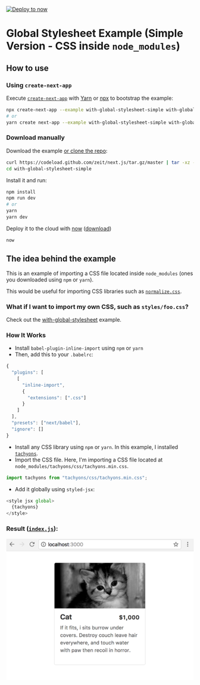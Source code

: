 [![Deploy to now](https://deploy.now.sh/static/button.svg)](https://deploy.now.sh/?repo=https://github.com/zeit/next.js/tree/master/examples/with-global-stylesheet-simple)

# Global Stylesheet Example (Simple Version - CSS inside `node_modules`)

## How to use

### Using `create-next-app`

Execute [`create-next-app`](https://github.com/segmentio/create-next-app) with [Yarn](https://yarnpkg.com/lang/en/docs/cli/create/) or [npx](https://github.com/zkat/npx#readme) to bootstrap the example:

```bash
npx create-next-app --example with-global-stylesheet-simple with-global-stylesheet-simple-app
# or
yarn create next-app --example with-global-stylesheet-simple with-global-stylesheet-simple-app
```

### Download manually

Download the example [or clone the repo](https://github.com/zeit/next.js):

```bash
curl https://codeload.github.com/zeit/next.js/tar.gz/master | tar -xz --strip=2 next.js-master/examples/with-global-stylesheet-simple
cd with-global-stylesheet-simple
```

Install it and run:

```bash
npm install
npm run dev
# or
yarn
yarn dev
```

Deploy it to the cloud with [now](https://zeit.co/now) ([download](https://zeit.co/download))

```bash
now
```

## The idea behind the example

This is an example of importing a CSS file located inside `node_modules` (ones you downloaded using `npm` or `yarn`).

This would be useful for importing CSS libraries such as [`normalize.css`](https://necolas.github.io/normalize.css/).

### What if I want to import my own CSS, such as `styles/foo.css`?

Check out the [with-global-stylesheet](../with-global-stylesheet) example.

### How It Works

* Install `babel-plugin-inline-import` using `npm` or `yarn`
* Then, add this to your `.babelrc`:

```js
{
  "plugins": [
    [
      "inline-import",
      {
        "extensions": [".css"]
      }
    ]
  ],
  "presets": ["next/babel"],
  "ignore": []
}
```

* Install any CSS library using `npm` or `yarn`. In this example, I installed [`tachyons`](http://tachyons.io/).
* Import the CSS file. Here, I'm importing a CSS file located at `node_modules/tachyons/css/tachyons.min.css`.

```js
import tachyons from "tachyons/css/tachyons.min.css";
```

* Add it globally using `styled-jsx`:

```js
<style jsx global>
  {tachyons}
</style>
```

### Result ([`index.js`](pages/index.js)):

![](example.png)
